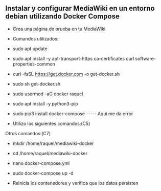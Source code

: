 ## Instalar y configurar MediaWiki en un entorno debian utilizando Docker Compose ##

- Crea una página de prueba en tu MediaWiki.

- Comandos utilizados:


- sudo apt update
- sudo apt install -y apt-transport-https ca-certificates curl software-properties-common
- curl -fsSL https://get.docker.com -o get-docker.sh
- sudo sh get-docker.sh
- sudo usermod -aG docker raquel


- sudo apt install -y python3-pip
- sudo pip3 install docker-compose ----- Aqui me da error 

- Utilizo los siguientes comandos:(C5)




Otros comandos:(C7)
- mkdir /home/raquel/mediawiki-docker
- cd /home/raquel/mediawiki-docker


- nano docker-compose.yml



- sudo docker-compose up -d


- Reinicia los contenedores y verifica que los datos persisten
